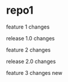 # repo1

feature 1 changes

release 1.0 changes

feature 2 changes

release 2.0 changes

feature 3 changes new
